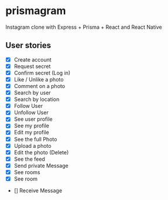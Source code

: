 # prismagram

Instagram clone with Express + Prisma + React and React Native

## User stories

- [x] Create account
- [x] Request secret
- [x] Confirm secret (Log in)
- [x] Like / Unlike a photo
- [x] Comment on a photo
- [x] Search by user
- [x] Search by location
- [x] Follow User
- [x] Unfollow User
- [x] See user profile
- [x] See my profile
- [x] Edit my profile
- [x] See the full Photo
- [x] Upload a photo
- [x] Edit the photo (Delete)
- [x] See the feed
- [x] Send private Message
- [x] See rooms
- [x] See room
- [] Receive Message
